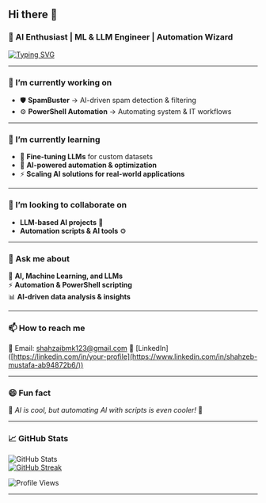 ## Hi there 👋  

### 🧠 AI Enthusiast | ML & LLM Engineer | Automation Wizard  

<!-- Animated Typing Effect -->
[![Typing SVG](https://readme-typing-svg.herokuapp.com?font=Fira+Code&pause=1000&color=36BCF7&width=600&lines=🤖+Building+AI-powered+solutions;⚡+Working+on+SpamBuster+and+PowerShell+Automation;📚+Exploring+LLMs,+Deep+Learning,+and+AI+Automation)](https://git.io/typing-svg)  

---

### 🔭 I’m currently working on  
- 🛡 **SpamBuster** → AI-driven spam detection & filtering  
- ⚙️ **PowerShell Automation** → Automating system & IT workflows  

---

### 🌱 I’m currently learning  
- 🧠 **Fine-tuning LLMs** for custom datasets  
- 🚀 **AI-powered automation & optimization**  
- ⚡ **Scaling AI solutions for real-world applications**  

---

### 👯 I’m looking to collaborate on  
- **LLM-based AI projects** 🤖  
- **Automation scripts & AI tools** ⚙️  

---

### 💬 Ask me about  
🚀 **AI, Machine Learning, and LLMs**  
⚡ **Automation & PowerShell scripting**  
📊 **AI-driven data analysis & insights**  

---

### 📫 How to reach me  
📩 Email: shahzaibmk123@gmail.com
💼 [LinkedIn] ([https://linkedin.com/in/your-profile](https://www.linkedin.com/in/shahzeb-mustafa-ab94872b6/))  


---

### 😄 Fun fact  
🧠 *AI is cool, but automating AI with scripts is even cooler!* 🤯  

---

### 📈 GitHub Stats  
![GitHub Stats](https://github-readme-stats.vercel.app/api?username=Shahzeb-Mustafa&show_icons=true&theme=tokyonight)  
[![GitHub Streak](https://streak-stats.demolab.com/?user=Shahzeb-Mustafa&theme=tokyonight)](https://git.io/streak-stats)  

<!-- Dynamic Visitors Counter -->
![Profile Views](https://komarev.com/ghpvc/?username=Shahzeb-Mustafa&color=brightgreen)  

---


